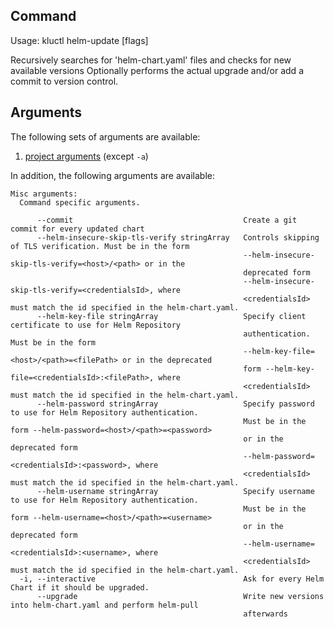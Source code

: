 <!-- This comment is uncommented when auto-synced to www-kluctl.io

---
title: "helm-update"
linkTitle: "helm-update"
weight: 10
description: >
    helm-update command
---
-->

## Command
<!-- BEGIN SECTION "helm-update" "Usage" false -->
Usage: kluctl helm-update [flags]

Recursively searches for 'helm-chart.yaml' files and checks for new available versions
Optionally performs the actual upgrade and/or add a commit to version control.

<!-- END SECTION -->

## Arguments
The following sets of arguments are available:
1. [project arguments](./common-arguments.md#project-arguments) (except `-a`)

In addition, the following arguments are available:
<!-- BEGIN SECTION "helm-update" "Misc arguments" true -->
```
Misc arguments:
  Command specific arguments.

      --commit                                      Create a git commit for every updated chart
      --helm-insecure-skip-tls-verify stringArray   Controls skipping of TLS verification. Must be in the form
                                                    --helm-insecure-skip-tls-verify=<host>/<path> or in the
                                                    deprecated form
                                                    --helm-insecure-skip-tls-verify=<credentialsId>, where
                                                    <credentialsId> must match the id specified in the helm-chart.yaml.
      --helm-key-file stringArray                   Specify client certificate to use for Helm Repository
                                                    authentication. Must be in the form
                                                    --helm-key-file=<host>/<path>=<filePath> or in the deprecated
                                                    form --helm-key-file=<credentialsId>:<filePath>, where
                                                    <credentialsId> must match the id specified in the helm-chart.yaml.
      --helm-password stringArray                   Specify password to use for Helm Repository authentication.
                                                    Must be in the form --helm-password=<host>/<path>=<password>
                                                    or in the deprecated form
                                                    --helm-password=<credentialsId>:<password>, where
                                                    <credentialsId> must match the id specified in the helm-chart.yaml.
      --helm-username stringArray                   Specify username to use for Helm Repository authentication.
                                                    Must be in the form --helm-username=<host>/<path>=<username>
                                                    or in the deprecated form
                                                    --helm-username=<credentialsId>:<username>, where
                                                    <credentialsId> must match the id specified in the helm-chart.yaml.
  -i, --interactive                                 Ask for every Helm Chart if it should be upgraded.
      --upgrade                                     Write new versions into helm-chart.yaml and perform helm-pull
                                                    afterwards

```
<!-- END SECTION -->